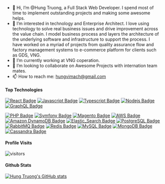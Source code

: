 - 👋 Hi, I’m @Hung Truong, a Full Stack Web Developer. I spend most of time to implement outstanding projects and making some awesome helps.
- 👀 I’m interested in technology and Enterprise Architect. I love using technology to solve real business issues and drive improvement across the value chain. I model business process and layers the architecture of the underlying software and infrastructure to support the process. I have worked on a myriad of projects from quality assurance flow and factory management systems to e-commerce platform for clients such as GDS, VNG.
- 🌱 I’m currently working at VNG coperation.
- 💞️ I’m looking to collaborate on Awesome Projects with internation team mates.
- 📫 How to reach me: hungvimach@gmail.com

#### Top Technologies

<!-- TODO: Make technologies links takes you to repositories -->

[![React Badge](https://img.shields.io/badge/-React-61DBFB?style=for-the-badge&labelColor=black&logo=react&logoColor=61DBFB)](#) [![Javascript Badge](https://img.shields.io/badge/-Javascript-F0DB4F?style=for-the-badge&labelColor=black&logo=javascript&logoColor=F0DB4F)](#) [![Typescript Badge](https://img.shields.io/badge/-Typescript-007acc?style=for-the-badge&labelColor=black&logo=typescript&logoColor=007acc)](#) [![Nodejs Badge](https://img.shields.io/badge/-Nodejs-3C873A?style=for-the-badge&labelColor=black&logo=node.js&logoColor=3C873A)](#) [![GraphQL Badge](https://img.shields.io/badge/-GraphQl-e535ab?style=for-the-badge&labelColor=black&logo=node.js&logoColor=e535ab)](#)

[![PHP Badge](https://img.shields.io/badge/PHP-777BB4?style=for-the-badge&logo=php&logoColor=white)](#)
[![Symfony Badge](https://img.shields.io/badge/Symfony-000000.svg?style=for-the-badge&logo=Symfony&logoColor=white)](#)
[![Magento Badge](https://img.shields.io/badge/Magento-EE672F.svg?style=for-the-badge&logo=Magento&logoColor=white)](#)
[![AWS Badge](https://img.shields.io/badge/Amazon_AWS-FF9900?style=for-the-badge&logo=amazonaws&logoColor=white)](#)
[![Amazon DynamoDB Badge](https://img.shields.io/badge/Amazon%20DynamoDB-4053D6?style=for-the-badge&logo=Amazon%20DynamoDB&logoColor=white)](#)
[![Elastic_Search Badge](https://img.shields.io/badge/Elastic_Search-005571?style=for-the-badge&logo=elasticsearch&logoColor=white)](#)
[![PostgreSQL Badge](https://img.shields.io/badge/PostgreSQL-316192?style=for-the-badge&logo=postgresql&logoColor=white)](#)
[![RabbitMQ Badge](https://img.shields.io/badge/rabbitmq-%23FF6600.svg?&style=for-the-badge&logo=rabbitmq&logoColor=white)](#)
[![Redis Badge](https://img.shields.io/badge/redis-%23DD0031.svg?&style=for-the-badge&logo=redis&logoColor=white)](#)
[![MySQL Badge](https://img.shields.io/badge/MySQL-005C84?style=for-the-badge&logo=mysql&logoColor=white)](#)
[![MongoDB Badge](https://img.shields.io/badge/MongoDB-4EA94B?style=for-the-badge&logo=mongodb&logoColor=white)](#)
[![Cassandra Badge](https://img.shields.io/badge/Cassandra-1287B1?style=for-the-badge&logo=apache%20cassandra&logoColor=white)](#)

#### Profile Visits 

![visitors](https://visitor-badge.glitch.me/badge?page_id=viethungic.viethungic)

<!--START_SECTION:waka-->
<!--END_SECTION:waka-->

#### Github Stats
[![Hung Truong's GitHub stats](https://github-readme-stats.vercel.app/api?username=viethungic&count_private=true&theme=tokyonight&hide=contribs,prs)](https://github.com/viethungic/)

<!---
viethungic/viethungic is a ✨ special ✨ repository because its `README.md` (this file) appears on your GitHub profile.
You can click the Preview link to take a look at your changes.
--->
